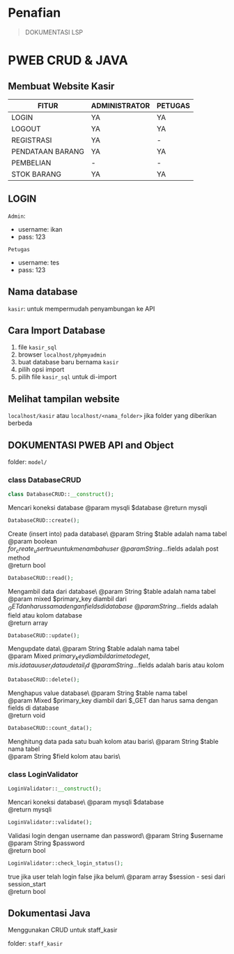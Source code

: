 # Penafian
> DOKUMENTASI LSP

# PWEB CRUD  & JAVA

Membuat Website Kasir
------------



| FITUR  | ADMINISTRATOR  | PETUGAS  |
| ------------ | ------------ | ------------ |
| LOGIN  | YA  | YA  |
| LOGOUT  |  YA | YA  |
| REGISTRASI  | YA  | -  |
| PENDATAAN BARANG  | YA  | YA  |
|  PEMBELIAN | -  | -  |
|  STOK BARANG | YA  | YA  |

## LOGIN
```Admin```: 
- username: ikan
- pass: 123

```Petugas```
- username: tes
- pass: 123

## Nama database
```kasir```: untuk mempermudah penyambungan ke API

## Cara Import Database
1. file ```kasir_sql```
2. browser ```localhost/phpmyadmin```
3. buat database baru bernama ```kasir```
4. pilih opsi import
5. pilih file ```kasir_sql``` untuk di-import

## Melihat tampilan website
```localhost/kasir``` atau ```localhost/<nama_folder>``` jika folder yang diberikan berbeda

## DOKUMENTASI PWEB API and Object

folder: `model/`

### class DatabaseCRUD
```php
class DatabaseCRUD::__construct();
```
Mencari koneksi database
@param mysqli $database
@return mysqli

```php
DatabaseCRUD::create();
```
Create (insert into) pada database\\
@param String $table adalah nama tabel\
@param boolean $for_create_user true untuk menambah user\
@param String ...$fields adalah post method\
@return bool

```php
DatabaseCRUD::read();
```
Mengambil data dari database\\
@param String $table adalah nama tabel\
@param mixed $primary_key diambil dari $_GET dan harus sama dengan fields di database\
@param String ...$fields adalah field atau kolom database\
@return array

```php
DatabaseCRUD::update();
```
Mengupdate data\\
@param String $table adalah nama tabel\
@param Mixed $primary_key diambil dari metode get, mis. id atau user_id atau detail_id\
@param String ...$fields adalah baris atau kolom

```php
DatabaseCRUD::delete();
```
Menghapus value database\\
@param String $table nama tabel\
@param Mixed $primary_key diambil dari $_GET dan harus sama dengan fields di database\
@return void

```php
DatabaseCRUD::count_data();
```
Menghitung data pada satu buah kolom atau baris\\
@param String $table nama tabel\
@param String $field kolom atau baris\

### class LoginValidator
```php
LoginValidator::__construct();
```
Mencari koneksi database\\
@param mysqli $database\
@return mysqli

```php
LoginValidator::validate();
```
Validasi login dengan username dan password\\
@param String $username\
@param String $password\
@return bool

```php
LoginValidator::check_login_status();
```
true jika user telah login false jika belum\\
@param array $session - sesi dari session_start\
@return bool

## Dokumentasi Java
Menggunakan CRUD untuk staff_kasir

folder: `staff_kasir`
